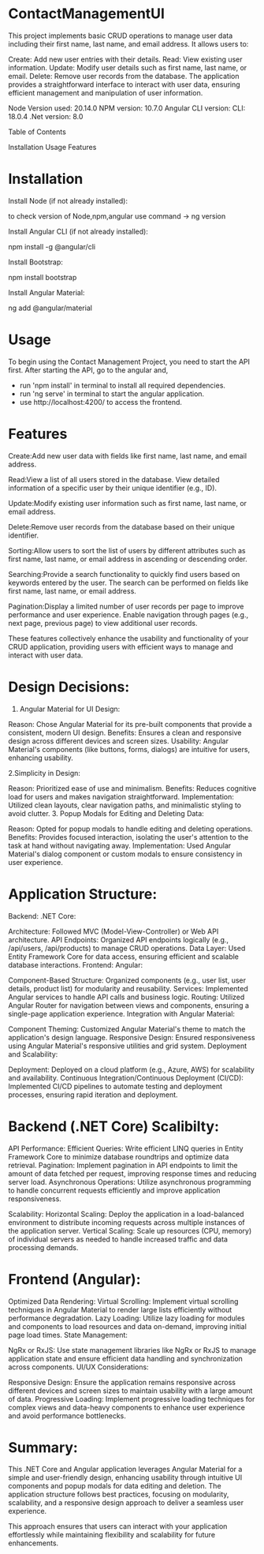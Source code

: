 # ContactManagementUI

This project implements basic CRUD operations to manage user data including their first name, last name, and email address. It allows users to:

Create: Add new user entries with their details.
Read: View existing user information.
Update: Modify user details such as first name, last name, or email.
Delete: Remove user records from the database.
The application provides a straightforward interface to interact with user data, ensuring efficient management and manipulation of user information.

Node Version used: 20.14.0
NPM version: 10.7.0
Angular CLI version:  CLI: 18.0.4
.Net version: 8.0

Table of Contents

Installation
Usage
Features

# Installation

Install Node (if not already installed):

to check version of Node,npm,angular use command -> ng version

Install Angular CLI (if not already installed):

npm install -g @angular/cli

Install Bootstrap:

npm install bootstrap

Install Angular Material:

ng add @angular/material


# Usage

To begin using the Contact Management Project, you need to start the API first.
After starting the API, go to the angular and,

- run 'npm install' in terminal to install all required dependencies.
- run 'ng serve' in terminal to start the angular application.
- use http://localhost:4200/ to access the frontend.

# Features

Create:Add new user data with fields like first name, last name, and email address.

Read:View a list of all users stored in the database.
View detailed information of a specific user by their unique identifier (e.g., ID).

Update:Modify existing user information such as first name, last name, or email address.

Delete:Remove user records from the database based on their unique identifier.

Sorting:Allow users to sort the list of users by different attributes such as first name, last name, or email address in ascending or descending order.

Searching:Provide a search functionality to quickly find users based on keywords entered by the user. The search can be performed on fields like first name, last name, or email address.

Pagination:Display a limited number of user records per page to improve performance and user experience.
Enable navigation through pages (e.g., next page, previous page) to view additional user records.

These features collectively enhance the usability and functionality of your CRUD application, providing users with efficient ways to manage and interact with user data.

# Design Decisions:
1. Angular Material for UI Design:

Reason: Chose Angular Material for its pre-built components that provide a consistent, modern UI design.
Benefits: Ensures a clean and responsive design across different devices and screen sizes.
Usability: Angular Material's components (like buttons, forms, dialogs) are intuitive for users, enhancing usability.

2.Simplicity in Design:

Reason: Prioritized ease of use and minimalism.
Benefits: Reduces cognitive load for users and makes navigation straightforward.
Implementation: Utilized clean layouts, clear navigation paths, and minimalistic styling to avoid clutter.
3. Popup Modals for Editing and Deleting Data:

Reason: Opted for popup modals to handle editing and deleting operations.
Benefits: Provides focused interaction, isolating the user's attention to the task at hand without navigating away.
Implementation: Used Angular Material's dialog component or custom modals to ensure consistency in user experience.

# Application Structure:
Backend: .NET Core:

Architecture: Followed MVC (Model-View-Controller) or Web API architecture.
API Endpoints: Organized API endpoints logically (e.g., /api/users, /api/products) to manage CRUD operations.
Data Layer: Used Entity Framework Core for data access, ensuring efficient and scalable database interactions.
Frontend: Angular:

Component-Based Structure: Organized components (e.g., user list, user details, product list) for modularity and reusability.
Services: Implemented Angular services to handle API calls and business logic.
Routing: Utilized Angular Router for navigation between views and components, ensuring a single-page application experience.
Integration with Angular Material:

Component Theming: Customized Angular Material's theme to match the application's design language.
Responsive Design: Ensured responsiveness using Angular Material's responsive utilities and grid system.
Deployment and Scalability:

Deployment: Deployed on a cloud platform (e.g., Azure, AWS) for scalability and availability.
Continuous Integration/Continuous Deployment (CI/CD): Implemented CI/CD pipelines to automate testing and deployment processes, ensuring rapid iteration and deployment.

# Backend (.NET Core) Scalibilty:

API Performance: Efficient Queries: Write efficient LINQ queries in Entity Framework Core to minimize database roundtrips and optimize data retrieval.
Pagination: Implement pagination in API endpoints to limit the amount of data fetched per request, improving response times and reducing server load.
Asynchronous Operations: Utilize asynchronous programming to handle concurrent requests efficiently and improve application responsiveness.

Scalability: Horizontal Scaling: Deploy the application in a load-balanced environment to distribute incoming requests across multiple instances of the application server.
Vertical Scaling: Scale up resources (CPU, memory) of individual servers as needed to handle increased traffic and data processing demands.

# Frontend (Angular):

Optimized Data Rendering: Virtual Scrolling: Implement virtual scrolling techniques in Angular Material to render large lists efficiently without performance degradation.
Lazy Loading: Utilize lazy loading for modules and components to load resources and data on-demand, improving initial page load times.
State Management:

NgRx or RxJS: Use state management libraries like NgRx or RxJS to manage application state and ensure efficient data handling and synchronization across components.
UI/UX Considerations:

Responsive Design: Ensure the application remains responsive across different devices and screen sizes to maintain usability with a large amount of data.
Progressive Loading: Implement progressive loading techniques for complex views and data-heavy components to enhance user experience and avoid performance bottlenecks.

# Summary:
This .NET Core and Angular application leverages Angular Material for a simple and user-friendly design, enhancing usability through intuitive UI components and popup modals for data editing and deletion. The application structure follows best practices, focusing on modularity, scalability, and a responsive design approach to deliver a seamless user experience.

This approach ensures that users can interact with your application effortlessly while maintaining flexibility and scalability for future enhancements.
